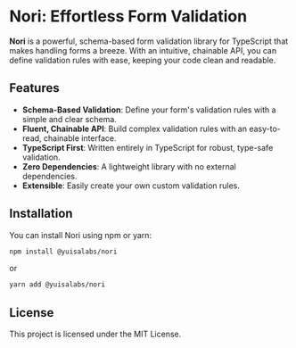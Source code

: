 # Nori: Effortless Form Validation

**Nori** is a powerful, schema-based form validation library for TypeScript that makes handling forms a breeze. With an intuitive, chainable API, you can define validation rules with ease, keeping your code clean and readable.

## Features

- **Schema-Based Validation**: Define your form's validation rules with a simple and clear schema.
- **Fluent, Chainable API**: Build complex validation rules with an easy-to-read, chainable interface.
- **TypeScript First**: Written entirely in TypeScript for robust, type-safe validation.
- **Zero Dependencies**: A lightweight library with no external dependencies.
- **Extensible**: Easily create your own custom validation rules.

## Installation

You can install Nori using npm or yarn:

```bash
npm install @yuisalabs/nori
```

or

```bash
yarn add @yuisalabs/nori
```

## License

This project is licensed under the MIT License.
